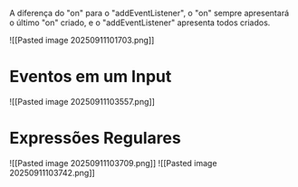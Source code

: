 
A diferença do "on" para o "addEventListener", o "on" sempre apresentará o último "on" criado, e o "addEventListener" apresenta todos criados.

![[Pasted image 20250911101703.png]]

<h1> Eventos em um Input </h1>
![[Pasted image 20250911103557.png]]

<h1> Expressões Regulares </h1>
![[Pasted image 20250911103709.png]]
![[Pasted image 20250911103742.png]]
